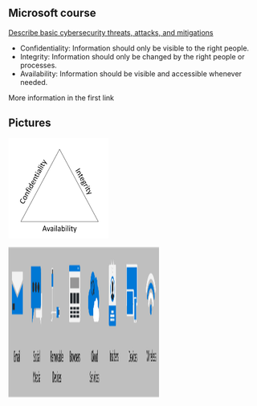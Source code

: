 
## Microsoft course
[Describe basic cybersecurity threats, attacks, and mitigations](https://learn.microsoft.com/en-us/training/modules/describe-basic-cybersecurity-threats-attacks-mitigations/)

- Confidentiality: Information should only be visible to the right people.
- Integrity: Information should only be changed by the right people or processes.
- Availability: Information should be visible and accessible whenever needed.

More information in the first link

## Pictures
<img src="../img/goals.png" alt="Cybersecurity goals" width="200px" height="200px"><br/>

<img src="../img/attackVectors.png" alt="Cybersecurity goals" width="300px" height="300px"><br/>